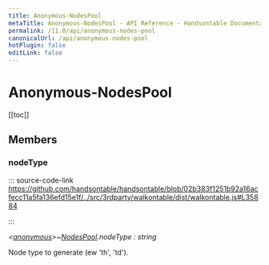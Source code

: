 ```yaml
---
title: Anonymous-NodesPool
metaTitle: Anonymous-NodesPool - API Reference - Handsontable Documentation
permalink: /11.0/api/anonymous-nodes-pool
canonicalUrl: /api/anonymous-nodes-pool
hotPlugin: false
editLink: false
---
```


# Anonymous-NodesPool

[[toc]]
## Members

### nodeType
  
::: source-code-link https://github.com/handsontable/handsontable/blob/02b383f1251b92a16acfecc11a5fa136efd15e1f/../src/3rdparty/walkontable/dist/walkontable.js#L35884

:::

_&lt;[anonymous](@/api/anonymous.md)&gt;~[NodesPool](@/api/nodesPool.md).nodeType : string_

Node type to generate (ew 'th', 'td').



